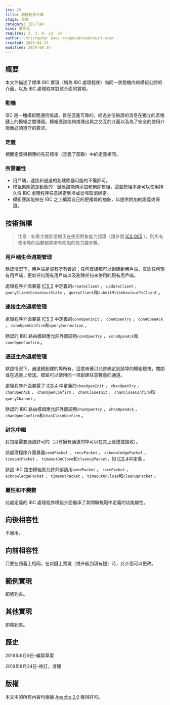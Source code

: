 ```yaml
---
ics: 25
title: 處理程序介面
stage: 草案
category: IBC/TAO
kind: 實例化
requires: 2, 3, 4, 23, 24
author: Christopher Goes <cwgoes@tendermint.com>
created: 2019-04-23
modified: 2019-08-25
---
```


## 概要

本文件描述了標準 IBC 實現（稱為 IBC 處理程序）向同一狀態機內的模組公開的介面，以及 IBC 處理程序對該介面的實現。

### 動機

IBC 是一種模組間通信協議，旨在促進可靠的，經過身份驗證的消息在獨立的區塊鏈上的模組之間傳遞。模組應該能夠推理出與之交互的介面以及為了安全的使用介面而必須遵守的要求。

### 定義

相關定義與相應的先前標準（定義了函數）中的定義相同。

### 所需屬性

- 用戶端，連接和通道的創建應儘可能的不需許可。
- 模組集應該是動態的：鏈應該能夠添加和刪除模組，這些模組本身可以使用持久性 IBC 處理程序任意綁定到埠或從埠取消綁定。
- 模組應該能夠在 IBC 之上編寫自己的更複雜的抽象，以提供附加的語義或保證。

## 技術指標

> 注意：如果主機狀態機正在使用對象能力認證（請參閱 [ICS 005](../ics-005-port-allocation) ），則所有使用埠的函數都將帶有附加的能力鍵參數。

### 用戶端生命週期管理

默認情況下，用戶端是沒有所有者的：任何模組都可以創建新用戶端，查詢任何現有用戶端，更新任何現有用戶端以及刪除任何未使用的現有用戶端。

處理程序介面暴露 [ICS 2](../ics-002-client-semantics) 中定義的`createClient` ， `updateClient` ， `queryClientConsensusState` ， `queryClient`和`submitMisbehaviourToClient` 。

### 連接生命週期管理

處理程序介面暴露 [ICS 3](../ics-003-connection-semantics) 中定義的`connOpenInit` ， `connOpenTry` ， `connOpenAck` ， `connOpenConfirm`和`queryConnection` 。

默認的 IBC 路由模組應允許外部調用`connOpenTry` ， `connOpenAck`和`connOpenConfirm` 。

### 通道生命週期管理

默認情況下，通道歸創建的埠所有，這意味著只允許綁定到該埠的模組檢視，關閉或在通道上發送。模組可以使用同一埠創建任意數量的通道。

處理程序介面暴露了 [ICS 4](../ics-004-channel-and-packet-semantics) 中定義的`chanOpenInit` ， `chanOpenTry` ， `chanOpenAck` ， `chanOpenConfirm` ， `chanCloseInit` ， `chanCloseConfirm`和`queryChannel` 。

默認的 IBC 路由模組應允許外部調用`chanOpenTry` ， `chanOpenAck` ， `chanOpenConfirm`和`chanCloseConfirm` 。

### 封包中繼

封包是需要通道許可的（只有擁有通道的埠可以在其上發送或接收）。

該處理程序介面暴露`sendPacket` ， `recvPacket` ， `acknowledgePacket` ， `timeoutPacket` ， `timeoutOnClose`和`cleanupPacket`，如 [ICS 4](../ics-004-channel-and-packet-semantics)中定義 。

默認  IBC 路由模組應允許外部調用`sendPacket` ， `recvPacket` ， `acknowledgePacket` ， `timeoutPacket` ， `timeoutOnClose`和`cleanupPacket` 。

### 屬性和不變數

此處定義的 IBC 處理程序模組介面繼承了其關聯規範中定義的功能屬性。

## 向後相容性

不適用。

## 向前相容性

只要在語義上相同，在新鏈上實現（或升級到現有鏈）時，此介面可以更改。

## 範例實現

即將到來。

## 其他實現

即將到來。

## 歷史

2019年6月9日-編寫草案

2019年8月24日-修訂，清理

## 版權

本文中的所有內容均根據 [Apache 2.0](https://www.apache.org/licenses/LICENSE-2.0) 獲得許可。
